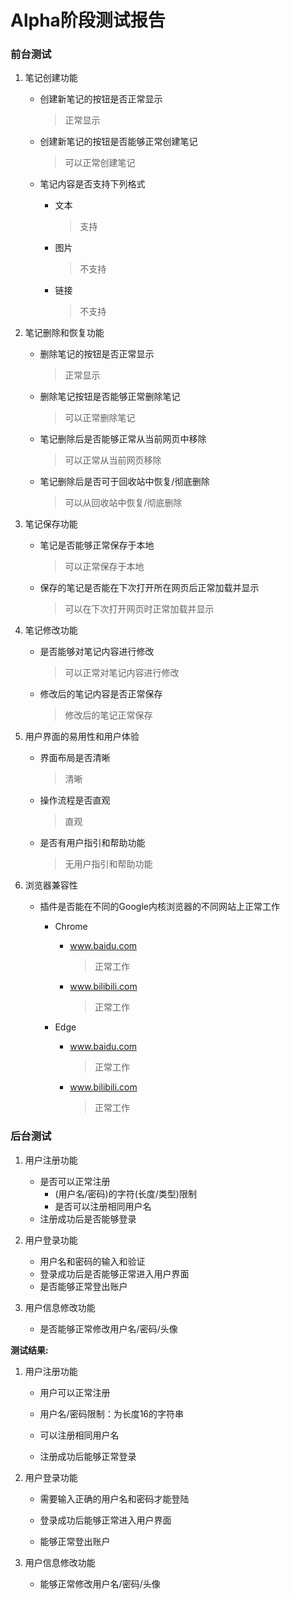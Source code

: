 # Alpha阶段测试报告





### 前台测试

1. 笔记创建功能

   - 创建新笔记的按钮是否正常显示

     > 正常显示

   - 创建新笔记的按钮是否能够正常创建笔记

     > 可以正常创建笔记

   - 笔记内容是否支持下列格式

     - 文本

       > 支持

     - 图片

       > 不支持

     - 链接

       > 不支持

2. 笔记删除和恢复功能

   - 删除笔记的按钮是否正常显示

     > 正常显示

   - 删除笔记按钮是否能够正常删除笔记

     > 可以正常删除笔记

   - 笔记删除后是否能够正常从当前网页中移除

     > 可以正常从当前网页移除

   - 笔记删除后是否可于回收站中恢复/彻底删除

     > 可以从回收站中恢复/彻底删除

3. 笔记保存功能

   - 笔记是否能够正常保存于本地

     > 可以正常保存于本地

   - 保存的笔记是否能在下次打开所在网页后正常加载并显示

     > 可以在下次打开网页时正常加载并显示

4. 笔记修改功能

   - 是否能够对笔记内容进行修改

     > 可以正常对笔记内容进行修改

   - 修改后的笔记内容是否正常保存

     > 修改后的笔记正常保存

5. 用户界面的易用性和用户体验

   - 界面布局是否清晰

     > 清晰

   - 操作流程是否直观

     > 直观

   - 是否有用户指引和帮助功能

     > 无用户指引和帮助功能

6. 浏览器兼容性

   - 插件是否能在不同的Google内核浏览器的不同网站上正常工作

     - Chrome

       - www.baidu.com

         > 正常工作

       - www.bilibili.com

         > 正常工作

     - Edge

       - www.baidu.com

         > 正常工作

       - www.bilibili.com

         > 正常工作

### 后台测试

1. 用户注册功能
   - 是否可以正常注册
     - (用户名/密码)的字符(长度/类型)限制
     - 是否可以注册相同用户名
   - 注册成功后是否能够登录
2. 用户登录功能
   - 用户名和密码的输入和验证
   - 登录成功后是否能够正常进入用户界面
   - 是否能够正常登出账户
3. 用户信息修改功能

   - 是否能够正常修改用户名/密码/头像

**测试结果:**

1. 用户注册功能 

   -   用户可以正常注册

   -   用户名/密码限制：为长度16的字符串

   -   可以注册相同用户名

   -   注册成功后能够正常登录

2. 用户登录功能

   -   需要输入正确的用户名和密码才能登陆

   -   登录成功后能够正常进入用户界面

   -   能够正常登出账户

3. 用户信息修改功能
   - 能够正常修改用户名/密码/头像